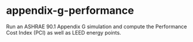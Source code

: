 # appendix-g-performance
Run an ASHRAE 90.1 Appendix G simulation and compute the Performance Cost Index (PCI) as well as LEED energy points.
